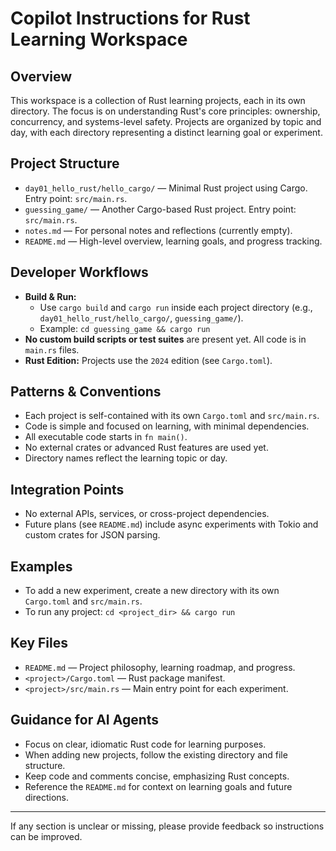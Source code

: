 # Copilot Instructions for Rust Learning Workspace

## Overview
This workspace is a collection of Rust learning projects, each in its own directory. The focus is on understanding Rust's core principles: ownership, concurrency, and systems-level safety. Projects are organized by topic and day, with each directory representing a distinct learning goal or experiment.

## Project Structure
- `day01_hello_rust/hello_cargo/` — Minimal Rust project using Cargo. Entry point: `src/main.rs`.
- `guessing_game/` — Another Cargo-based Rust project. Entry point: `src/main.rs`.
- `notes.md` — For personal notes and reflections (currently empty).
- `README.md` — High-level overview, learning goals, and progress tracking.

## Developer Workflows
- **Build & Run:**
  - Use `cargo build` and `cargo run` inside each project directory (e.g., `day01_hello_rust/hello_cargo/`, `guessing_game/`).
  - Example: `cd guessing_game && cargo run`
- **No custom build scripts or test suites** are present yet. All code is in `main.rs` files.
- **Rust Edition:** Projects use the `2024` edition (see `Cargo.toml`).

## Patterns & Conventions
- Each project is self-contained with its own `Cargo.toml` and `src/main.rs`.
- Code is simple and focused on learning, with minimal dependencies.
- All executable code starts in `fn main()`.
- No external crates or advanced Rust features are used yet.
- Directory names reflect the learning topic or day.

## Integration Points
- No external APIs, services, or cross-project dependencies.
- Future plans (see `README.md`) include async experiments with Tokio and custom crates for JSON parsing.

## Examples
- To add a new experiment, create a new directory with its own `Cargo.toml` and `src/main.rs`.
- To run any project: `cd <project_dir> && cargo run`

## Key Files
- `README.md` — Project philosophy, learning roadmap, and progress.
- `<project>/Cargo.toml` — Rust package manifest.
- `<project>/src/main.rs` — Main entry point for each experiment.

## Guidance for AI Agents
- Focus on clear, idiomatic Rust code for learning purposes.
- When adding new projects, follow the existing directory and file structure.
- Keep code and comments concise, emphasizing Rust concepts.
- Reference the `README.md` for context on learning goals and future directions.

---
If any section is unclear or missing, please provide feedback so instructions can be improved.
